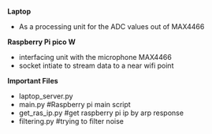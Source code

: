 **Laptop**
<ul><li>As a processing unit for the ADC values out of MAX4466</li></ul>

**Raspberry Pi pico W**
<ul>
  <li>
interfacing unit with the microphone MAX4466
  </li>
  <li>
socket intiate to stream data to a near wifi point
  </li>
</ul>

**Important Files**
<ul>
  <li>
  laptop_server.py
  </li>
  <li>
  main.py  #Raspberry pi main script
  </li>
  <li>
  get_ras_ip.py #get raspberry pi ip by arp response
  </li>
  <li>
  filtering.py  #trying to filter noise
  </li>
</ul>
